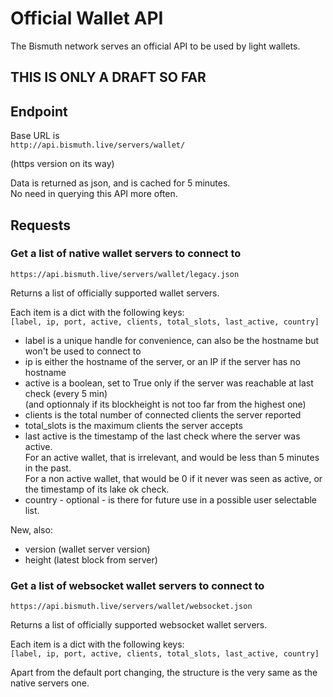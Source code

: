 # Official Wallet API

The Bismuth network serves an official API to be used by light wallets.

THIS IS ONLY A DRAFT SO FAR
---------------------------


## Endpoint

Base URL is   
`http://api.bismuth.live/servers/wallet/`

(https version on its way)

Data is returned as json, and is cached for 5 minutes.  
No need in querying this API more often.

## Requests

### Get a list of native wallet servers to connect to

`https://api.bismuth.live/servers/wallet/legacy.json`

Returns a list of officially supported wallet servers.

Each item is a dict with the following keys:  
`[label, ip, port, active, clients, total_slots, last_active, country]`

- label is a unique handle for convenience, can also be the hostname but won't be used to connect to
- ip is either the hostname of the server, or an IP if the server has no hostname
- active is a boolean, set to True only if the server was reachable at last check (every 5 min)  
  (and optionnaly if its blockheight is not too far from the highest one)
- clients is the total number of connected clients the server reported
- total_slots is the maximum clients the server accepts
- last active is the timestamp of the last check where the server was active.  
  For an active wallet, that is irrelevant, and would be less than 5 minutes in the past.  
  For a non active wallet, that would be 0 if it never was seen as active, or the timestamp of its lake ok check.
- country - optional - is there for future use in a possible user selectable list.

New, also:

- version (wallet server version)
- height (latest block from server)

### Get a list of websocket wallet servers to connect to

`https://api.bismuth.live/servers/wallet/websocket.json`

Returns a list of officially supported websocket wallet servers.

Each item is a dict with the following keys:  
`[label, ip, port, active, clients, total_slots, last_active, country]`

Apart from the default port changing, the structure is the very same as the native servers one.

